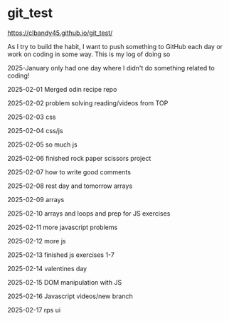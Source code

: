 # git_test

https://clbandy45.github.io/git_test/

As I try to build the habit, I want to push something to GitHub each day or work on coding in some way. This is my log of doing so

2025-January only had one day where I didn't do something related to coding!

2025-02-01 Merged odin recipe repo

2025-02-02 problem solving reading/videos from TOP

2025-02-03 css

2025-02-04 css/js

2025-02-05 so much js

2025-02-06 finished rock paper scissors project

2025-02-07 how to write good comments

2025-02-08 rest day and tomorrow arrays

2025-02-09 arrays

2025-02-10 arrays and loops and prep for JS exercises

2025-02-11 more javascript problems

2025-02-12 more js

2025-02-13 finished js exercises 1-7

2025-02-14 valentines day

2025-02-15 DOM manipulation with JS

2025-02-16 Javascript videos/new branch

2025-02-17 rps ui